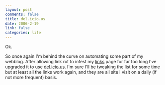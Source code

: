 ```yaml
--- 
layout: post
comments: false
title: del.icio.us
date: 2006-2-19
link: false
categories: life
---
```

Ok.

So once again I'm behind the  curve on automating some part of my webblog. After allowing link rot to infest my <a href="http://zanshin.net/links.php" title="links by del.icio.us">links</a> page for far too long I've upgraded it to use <a href="http://del.icio.us" title="del.icio.us">del.icio.us</a>. I'm sure I'll be tweaking the list for some time but at least all the links work again, and they are all site I visit on a daily (if not more frequent) basis.
